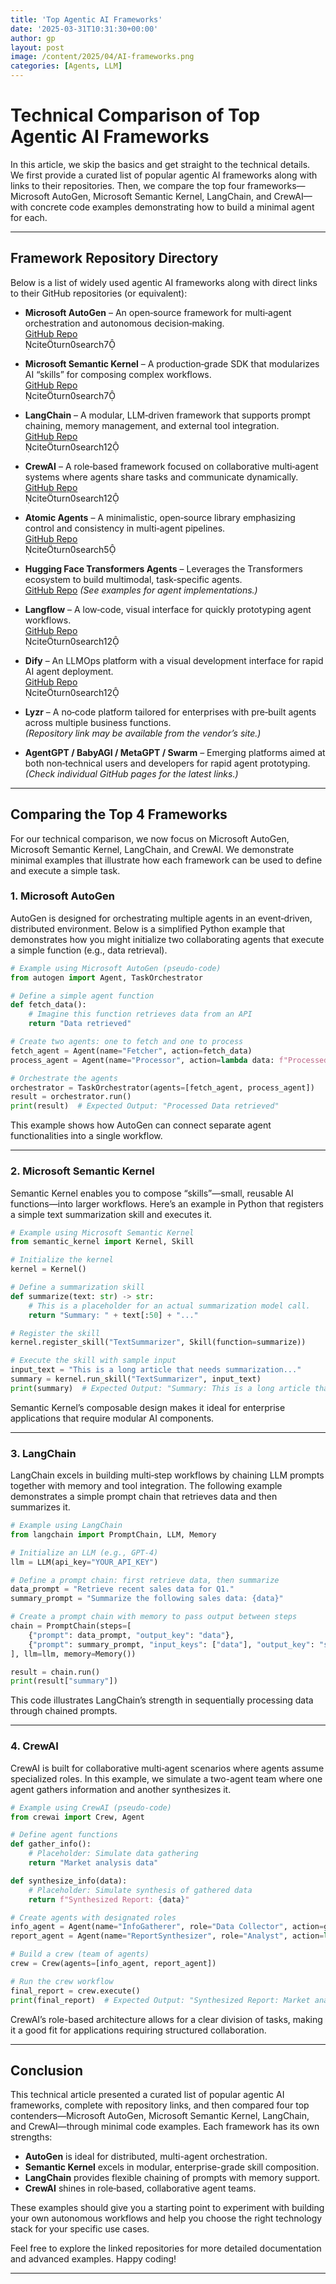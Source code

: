 ```yaml
---
title: 'Top Agentic AI Frameworks'
date: '2025-03-31T10:31:30+00:00'
author: gp
layout: post
image: /content/2025/04/AI-frameworks.png
categories: [Agents, LLM]
---
```


# Technical Comparison of Top Agentic AI Frameworks

In this article, we skip the basics and get straight to the technical details. We first provide a curated list of popular agentic AI frameworks along with links to their repositories. Then, we compare the top four frameworks—Microsoft AutoGen, Microsoft Semantic Kernel, LangChain, and CrewAI—with concrete code examples demonstrating how to build a minimal agent for each.

---

## Framework Repository Directory

Below is a list of widely used agentic AI frameworks along with direct links to their GitHub repositories (or equivalent):

- **Microsoft AutoGen** – An open‑source framework for multi‑agent orchestration and autonomous decision‑making.  
  [GitHub Repo](https://github.com/microsoft/autogen)  
  citeturn0search7

- **Microsoft Semantic Kernel** – A production‑grade SDK that modularizes AI “skills” for composing complex workflows.  
  [GitHub Repo](https://github.com/microsoft/semantic-kernel)  
  citeturn0search7

- **LangChain** – A modular, LLM‑driven framework that supports prompt chaining, memory management, and external tool integration.  
  [GitHub Repo](https://github.com/hwchase17/langchain)  
  citeturn0search12

- **CrewAI** – A role‑based framework focused on collaborative multi‑agent systems where agents share tasks and communicate dynamically.  
  [GitHub Repo](https://github.com/crewAIInc/crewAI)  
  citeturn0search12

- **Atomic Agents** – A minimalistic, open‑source library emphasizing control and consistency in multi‑agent pipelines.  
  [GitHub Repo](https://github.com/BrainBlend-AI/atomic-agents)  
  citeturn0search5

- **Hugging Face Transformers Agents** – Leverages the Transformers ecosystem to build multimodal, task‑specific agents.  
  [GitHub Repo](https://github.com/huggingface/transformers) *(See examples for agent implementations.)*

- **Langflow** – A low‑code, visual interface for quickly prototyping agent workflows.  
  [GitHub Repo](https://github.com/langflow/langflow)  
  citeturn0search12

- **Dify** – An LLMOps platform with a visual development interface for rapid AI agent deployment.  
  [GitHub Repo](https://github.com/dify-ai/dify)  
  citeturn0search12

- **Lyzr** – A no‑code platform tailored for enterprises with pre‑built agents across multiple business functions.  
  *(Repository link may be available from the vendor’s site.)*

- **AgentGPT / BabyAGI / MetaGPT / Swarm** – Emerging platforms aimed at both non‑technical users and developers for rapid agent prototyping.  
  *(Check individual GitHub pages for the latest links.)*

---

## Comparing the Top 4 Frameworks

For our technical comparison, we now focus on Microsoft AutoGen, Microsoft Semantic Kernel, LangChain, and CrewAI. We demonstrate minimal examples that illustrate how each framework can be used to define and execute a simple task.

### 1. Microsoft AutoGen

AutoGen is designed for orchestrating multiple agents in an event‑driven, distributed environment. Below is a simplified Python example that demonstrates how you might initialize two collaborating agents that execute a simple function (e.g., data retrieval).

```python
# Example using Microsoft AutoGen (pseudo-code)
from autogen import Agent, TaskOrchestrator

# Define a simple agent function
def fetch_data():
    # Imagine this function retrieves data from an API
    return "Data retrieved"

# Create two agents: one to fetch and one to process
fetch_agent = Agent(name="Fetcher", action=fetch_data)
process_agent = Agent(name="Processor", action=lambda data: f"Processed {data}")

# Orchestrate the agents
orchestrator = TaskOrchestrator(agents=[fetch_agent, process_agent])
result = orchestrator.run()
print(result)  # Expected Output: "Processed Data retrieved"
```

This example shows how AutoGen can connect separate agent functionalities into a single workflow.

---

### 2. Microsoft Semantic Kernel

Semantic Kernel enables you to compose “skills”—small, reusable AI functions—into larger workflows. Here’s an example in Python that registers a simple text summarization skill and executes it.

```python
# Example using Microsoft Semantic Kernel
from semantic_kernel import Kernel, Skill

# Initialize the kernel
kernel = Kernel()

# Define a summarization skill
def summarize(text: str) -> str:
    # This is a placeholder for an actual summarization model call.
    return "Summary: " + text[:50] + "..."

# Register the skill
kernel.register_skill("TextSummarizer", Skill(function=summarize))

# Execute the skill with sample input
input_text = "This is a long article that needs summarization..."
summary = kernel.run_skill("TextSummarizer", input_text)
print(summary)  # Expected Output: "Summary: This is a long article that needs summar..."
```

Semantic Kernel’s composable design makes it ideal for enterprise applications that require modular AI components.

---

### 3. LangChain

LangChain excels in building multi‑step workflows by chaining LLM prompts together with memory and tool integration. The following example demonstrates a simple prompt chain that retrieves data and then summarizes it.

```python
# Example using LangChain
from langchain import PromptChain, LLM, Memory

# Initialize an LLM (e.g., GPT-4)
llm = LLM(api_key="YOUR_API_KEY")

# Define a prompt chain: first retrieve data, then summarize
data_prompt = "Retrieve recent sales data for Q1."
summary_prompt = "Summarize the following sales data: {data}"

# Create a prompt chain with memory to pass output between steps
chain = PromptChain(steps=[
    {"prompt": data_prompt, "output_key": "data"},
    {"prompt": summary_prompt, "input_keys": ["data"], "output_key": "summary"}
], llm=llm, memory=Memory())

result = chain.run()
print(result["summary"])
```

This code illustrates LangChain’s strength in sequentially processing data through chained prompts.

---

### 4. CrewAI

CrewAI is built for collaborative multi‑agent scenarios where agents assume specialized roles. In this example, we simulate a two-agent team where one agent gathers information and another synthesizes it.

```python
# Example using CrewAI (pseudo-code)
from crewai import Crew, Agent

# Define agent functions
def gather_info():
    # Placeholder: Simulate data gathering
    return "Market analysis data"

def synthesize_info(data):
    # Placeholder: Simulate synthesis of gathered data
    return f"Synthesized Report: {data}"

# Create agents with designated roles
info_agent = Agent(name="InfoGatherer", role="Data Collector", action=gather_info)
report_agent = Agent(name="ReportSynthesizer", role="Analyst", action=lambda: synthesize_info(info_agent.run()))

# Build a crew (team of agents)
crew = Crew(agents=[info_agent, report_agent])

# Run the crew workflow
final_report = crew.execute()
print(final_report)  # Expected Output: "Synthesized Report: Market analysis data"
```

CrewAI’s role-based architecture allows for a clear division of tasks, making it a good fit for applications requiring structured collaboration.

---

## Conclusion

This technical article presented a curated list of popular agentic AI frameworks, complete with repository links, and then compared four top contenders—Microsoft AutoGen, Microsoft Semantic Kernel, LangChain, and CrewAI—through minimal code examples. Each framework has its own strengths:

- **AutoGen** is ideal for distributed, multi-agent orchestration.
- **Semantic Kernel** excels in modular, enterprise-grade skill composition.
- **LangChain** provides flexible chaining of prompts with memory support.
- **CrewAI** shines in role‑based, collaborative agent teams.

These examples should give you a starting point to experiment with building your own autonomous workflows and help you choose the right technology stack for your specific use cases.

Feel free to explore the linked repositories for more detailed documentation and advanced examples. Happy coding!

---
